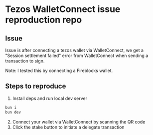 # Tezos WalletConnect issue reproduction repo

## Issue
Issue is after connecting a tezos wallet via WalletConnect, we get a "Session settlement failed" error from WalletConnect when sending a transaction to sign.

Note: I tested this by connecting a Fireblocks wallet.

## Steps to reproduce

1. Install deps and run local dev server
```bash
bun i
bun dev
```

2. Connect your wallet via WalletConnect by scanning the QR code
3. Click the stake button to initiate a delegate transaction